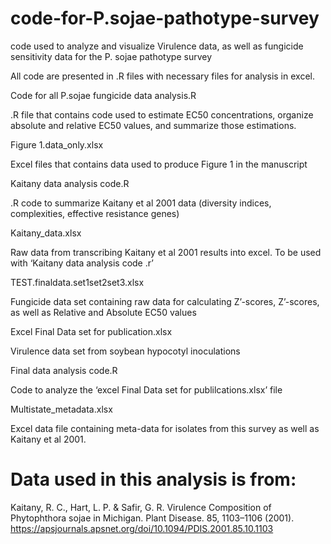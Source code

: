 # code-for-P.sojae-pathotype-survey
code used to analyze and visualize Virulence data, as well as fungicide sensitivity data for the P. sojae pathotype survey

All code are presented in .R files with necessary files for analysis in excel.

Code for all P.sojae fungicide data analysis.R
  
  .R file that contains code used to estimate EC50 concentrations, organize absolute and relative EC50 values, and summarize those estimations.

Figure 1.data_only.xlsx
  
  Excel files that contains data used to produce Figure 1 in the manuscript

Kaitany data analysis code.R
  
  .R code to summarize Kaitany et al 2001 data (diversity indices, complexities, effective resistance genes)

Kaitany_data.xlsx
  
  Raw data from transcribing Kaitany et al 2001 results into excel. To be used with ‘Kaitany data analysis code .r’

TEST.finaldata.set1set2set3.xlsx
  
  Fungicide data set containing raw data for calculating Z’-scores, Z’-scores, as well as Relative and Absolute EC50 values

Excel Final Data set for publication.xlsx
  
  Virulence data set from soybean hypocotyl inoculations

Final data analysis code.R
  
  Code to analyze the ‘excel Final Data set for publilcations.xlsx’ file

Multistate_metadata.xlsx
  
  Excel data file containing meta-data for isolates from this survey as well as Kaitany et al 2001.

# Data used in this analysis is from:
Kaitany, R. C., Hart, L. P. & Safir, G. R. Virulence Composition of Phytophthora sojae in Michigan. Plant Disease. 85, 1103–1106 (2001). https://apsjournals.apsnet.org/doi/10.1094/PDIS.2001.85.10.1103
